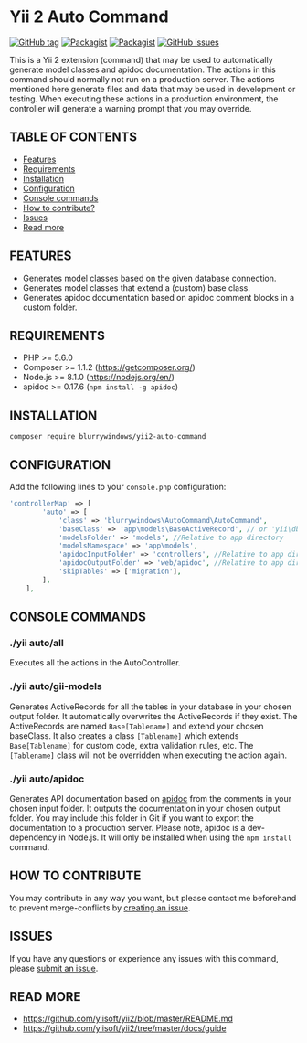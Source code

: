 # Yii 2 Auto Command
[![GitHub tag](https://img.shields.io/github/tag/blurrywindows/yii2-auto-command.svg)](https://github.com/blurrywindows/yii2-auto-command)
[![Packagist](https://img.shields.io/packagist/dt/blurrywindows/yii2-auto-command.svg)](https://packagist.org/packages/blurrywindows/yii2-auto-command)
[![Packagist](https://img.shields.io/packagist/l/blurrywindows/yii2-auto-command.svg)](https://packagist.org/packages/blurrywindows/yii2-auto-command)
[![GitHub issues](https://img.shields.io/github/issues/blurrywindows/yii2-auto-command.svg)](https://github.com/blurrywindows/yii2-auto-command/issues)

This is a Yii 2 extension (command) that may be used to automatically generate model classes and apidoc documentation.
The actions in this command should normally not run on a production server. 
The actions mentioned here generate files and data that may be used in development or testing. 
When executing these actions in a production environment, the controller will generate a warning prompt that you may override.

## TABLE OF CONTENTS
* [Features](#features)
* [Requirements](#requirements)
* [Installation](#installation)
* [Configuration](#configuration)
* [Console commands](#console-commands)
* [How to contribute?](#how-to-contribute)
* [Issues](#issues)
* [Read more](#read-more)

## FEATURES
* Generates model classes based on the given database connection.
* Generates model classes that extend a (custom) base class.
* Generates apidoc documentation based on apidoc comment blocks in a custom folder.

## REQUIREMENTS
* PHP >= 5.6.0
* Composer >= 1.1.2 (https://getcomposer.org/)
* Node.js >= 8.1.0 (https://nodejs.org/en/)
* apidoc >= 0.17.6 (```npm install -g apidoc```)

## INSTALLATION
```composer require blurrywindows/yii2-auto-command```

## CONFIGURATION
Add the following lines to your ```console.php``` configuration:
```php
'controllerMap' => [
        'auto' => [
            'class' => 'blurrywindows\AutoCommand\AutoCommand',
            'baseClass' => 'app\models\BaseActiveRecord', // or 'yii\db\ActiveRecord' if you want to use the Yii 2 ActiveRecord as base
            'modelsFolder' => 'models', //Relative to app directory
            'modelsNamespace' => 'app\models',
            'apidocInputFolder' => 'controllers', //Relative to app directory
            'apidocOutputFolder' => 'web/apidoc', //Relative to app directory
            'skipTables' => ['migration'],
        ],
    ],
```

## CONSOLE COMMANDS

### ./yii auto/all
Executes all the actions in the AutoController.

### ./yii auto/gii-models
Generates ActiveRecords for all the tables in your database in your chosen output folder. 
It automatically overwrites the ActiveRecords if they exist.
The ActiveRecords are named ```Base[Tablename]``` and extend your chosen baseClass.
It also creates a class ```[Tablename]``` which extends ```Base[Tablename]``` for custom code, extra validation rules, etc.
The ```[Tablename]``` class will not be overridden when executing the action again.

### ./yii auto/apidoc
Generates API documentation based on [apidoc](http://apidocjs.com/) from the comments in your chosen input folder.
It outputs the documentation in your chosen output folder.
You may include this folder in Git if you want to export the documentation to a production server.
Please note, apidoc is a dev-dependency in Node.js. It will only be installed when using the ```npm install``` command.

## HOW TO CONTRIBUTE
You may contribute in any way you want, but please contact me beforehand to prevent merge-conflicts by [creating an issue](https://github.com/blurrywindows/yii2-auto-command/issues).

## ISSUES
If you have any questions or experience any issues with this command, please [submit an issue](https://github.com/blurrywindows/yii2-auto-command/issues).

## READ MORE
* https://github.com/yiisoft/yii2/blob/master/README.md
* https://github.com/yiisoft/yii2/tree/master/docs/guide
